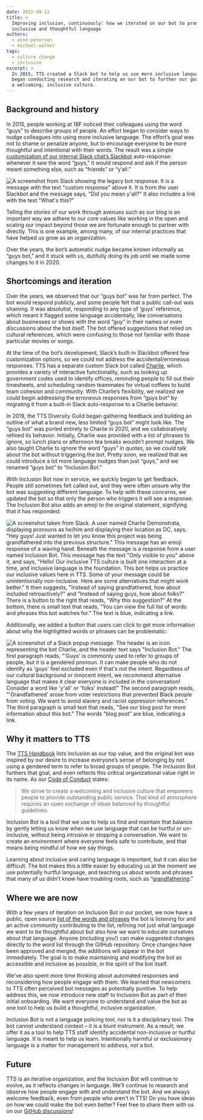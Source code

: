 ```yaml
---
date: 2022-09-12
title: >
  Improving inclusion, continuously: how we iterated on our bot to promote more
  inclusive and thoughtful language
authors:
  - anne-petersen
  - michael-walker
tags:
  - culture change
  - inclusion
excerpt: >
  In 2015, TTS created a Slack bot to help us use more inclusive language. Over time, we found this bot could use some improvements. So starting in 2019, we
  began conducting research and iterating on our bot to further our goal of
  a welcoming, inclusive culture.
---
```


## Background and history

In 2015, people working at 18F noticed their colleagues using the word “guys” to
describe groups of people. An effort began to consider ways to nudge colleagues
into using more inclusive language. The effort’s goal was not to shame or
penalize anyone, but to encourage everyone to be more thoughtful and intentional
with their words. The result was a simple [customization of our internal Slack
chat’s Slackbot](https://18f.gsa.gov/2016/01/12/hacking-inclusion-by-customizing-a-slack-bot/)
auto-response: whenever it saw the word “guys,” it would respond and ask if the
person meant something else, such as “friends” or “y’all.”

![A screenshot from Slack showing the legacy bot response. It is a message with the text "custom response" above it. It is from the user Slackbot and the message says, "Did you mean y'all?" It also includes a link with the text "What's this?"]({{site.baseurl}}/assets/blog/inclusion-bot/legacy-guys-bot.png)

Telling the stories of our work through avenues such as our blog is an important
way we adhere to our core values like working in the open and scaling our impact
beyond those we are fortunate enough to partner with directly.  This is one
example, among many, of our internal practices that have helped us grow as an
organization. 

Over the years, the bot’s automatic nudge became known informally as “guys bot,”
and it stuck with us, dutifully doing its job until we made some changes to it
in 2020.

## Shortcomings and iteration

Over the years, we observed that our “guys bot” was far from perfect. The bot
would respond publicly, and some people felt that a public call-out was shaming.
It was absolutist, responding to any type of ‘guys’ reference, which meant it
flagged some language accidentally, like conversations about businesses or shows
with the word “guy” in their names or even discussions about the bot itself. The
bot offered suggestions that relied on cultural references, which were confusing
to those not familiar with those particular movies or songs. 

At the time of the bot’s development, Slack’s built-in Slackbot offered few
customization options, so we could not address the accidental/erroneous
responses. TTS has a separate custom Slack bot called
[Charlie](https://github.com/18f/charlie), which provides a variety of
interactive functionality, such as looking up government codes used to identify
offices, reminding people to fill out their timesheets, and scheduling random 
teammates for virtual coffees to build team cohesion and community. With
Charlie’s flexibility, we realized we could begin addressing the erroneous
responses from “guys bot” by migrating it from a built-in Slack auto-response
to a Charlie behavior. 

In 2019, the TTS Diversity Guild began gathering feedback and building an
outline of what a brand new, less limited “guys bot” might look like. The
“guys bot” was ported entirely to Charlie in 2020, and we collaboratively
refined its behavior. Initially, Charlie was provided with a list of phrases to
ignore, so lunch plans or afternoon tea breaks wouldn’t prompt nudges. We also
taught Charlie to ignore the word “guys” in quotes, so we could talk about the
bot without triggering the bot. Pretty soon, we realized that we could introduce
a lot more language nudges than just “guys,” and we renamed “guys bot” to
“Inclusion Bot.”

With Inclusion Bot now in service, we quickly began to get feedback. People
still sometimes felt called out, and they were often unsure why the bot was
suggesting different language. To help with these concerns, we updated the bot
so that only the person who triggers it will see a response. The Inclusion Bot
also adds an emoji to the original statement, signifying that it has responded:

![A screenshot taken from Slack. A user named Charlie Demonstrata, displaying pronouns as he/him and displaying their location as DC, says, "Hey guys! Just wanted to let you know this project was being grandfathered into the previous structure." This message has an emoji response of a waving hand. Beneath the message is a response from a user named Inclusion Bot. This message has the text "Only visible to you" above it, and says, "Hello! Our inclusive TTS culture is built one interaction at a time, and inclusive language is the foundation. This bot helps us practice our inclusive values here in TTS. Some of your message could be unintentionally non-inclusive. Here are some alternatives that might work better." It then suggests, "Instead of saying grandfathered, how about included retroactively?" and "Instead of saying guys, how about folks?" There is a button to the right that reads, "Why this suggestion?" At the bottom, there is small text that reads, "You can view the full list of words and phrases this bot watches for." The text is blue, indicating a link.]({{site.baseurl}}/assets/blog/inclusion-bot/bot-response.png)

Additionally, we added a button that users can click to get more information
about why the highlighted words or phrases can be problematic:

![A screenshot of a Slack popup message. The header is an icon representing the bot Charlie, and the header text says "Inclusion Bot." The first paragraph reads, "'Guys' is commonly used to refer to groups of people, but it is a gendered pronoun. It can make people who do not identify as 'guys' feel excluded even if that's not the intent. Regardless of our cultural background or innocent intent, we recommend alternative language that makes it clear everyone is included in the conversation! Consider a word like 'y'all' or 'folks' instead!" The second paragraph reads, "'Grandfathered' arose from voter restrictions that prevented Black people from voting. We want to avoid slavery and racist oppression references." The third paragraph is small text that reads, "See our blog post for more information about this bot." The words "blog post" are blue, indicating a link.]({{site.baseurl}}/assets/blog/inclusion-bot/bot-info-popup.png)

## Why it matters to TTS

The [TTS Handbook](https://handbook.tts.gsa.gov/about-us/tts-history/#our-values)
lists inclusion as our top value, and the original bot was inspired by our
desire to increase everyone’s sense of belonging by not using a gendered term to
refer to broad groups of people. The Inclusion Bot furthers that goal, and even
reflects this critical organizational value right in its name. As our
[Code of Conduct](https://handbook.tts.gsa.gov/about-us/code-of-conduct/) states:

> We strive to create a welcoming and inclusive culture that empowers people to
> provide outstanding public service. That kind of atmosphere requires an open
> exchange of ideas balanced by thoughtful guidelines.

Inclusion Bot is a tool that we use to help us find and maintain that balance by
gently letting us know when we use language that can be hurtful or un-inclusive,
without being intrusive or stopping a conversation. We want to create an
environment where everyone feels safe to contribute, and that means being
mindful of how we say things.

Learning about inclusive and caring language is important, but it can also be
difficult. The bot makes this a little easier by educating us at the moment we
use potentially hurtful language, and teaching us about words and phrases that
many of us didn’t know have troubling roots, such as
“[grandfathering](https://github.com/18F/charlie/blob/main/InclusionBot.md#racist:~:text=Jargon%20for%20more.-,grandfathered,-legacy%0Aincluded%20retroactively).”

## Where we are now

With a few years of iteration on Inclusion Bot in our pocket, we now have a
public, open source
[list of the words and phrases](https://github.com/18F/charlie/blob/main/InclusionBot.md)
the bot is listening for and an active community contributing to the list,
refining not just what language we want to be thoughtful about but also how we
want to educate ourselves about that language. Anyone (including you!) can make
suggested changes directly to the word list through the GitHub repository. Once
changes have been approved and merged, the additions will appear in the bot immediately.
The goal is to make maintaining and modifying the bot as accessible and
inclusive as possible, in the spirit of the bot itself.

We’ve also spent more time thinking about automated responses and reconsidering
how people engage with them. We learned that newcomers to TTS often perceived
bot messages as potentially punitive. To help address this, we now introduce new
staff to Inclusion Bot as part of their initial onboarding. We want everyone to
understand and value the bot as one tool to help us build a thoughtful,
inclusive organization. 

Inclusion Bot is not a language policing tool, nor is it a disciplinary tool.
The bot cannot understand context – it is a blunt instrument. As a result, we
offer it as a tool to help TTS staff identify accidental non-inclusive or
hurtful language. It is meant to help us learn. Intentionally harmful or
exclusionary language is a matter for management to address, not a bot.

## Future

TTS is an iterative organization, and the Inclusion Bot will continue to evolve,
as it reflects changes in language. We’ll continue to research and observe how
people engage with and understand the bot. And we always welcome feedback, even
from people who aren’t in TTS! Do you have ideas on how we could make the bot
even better? Feel free to share them with us on our
[GitHub discussions](https://github.com/18F/charlie/discussions/categories/inclusion-bot)!
